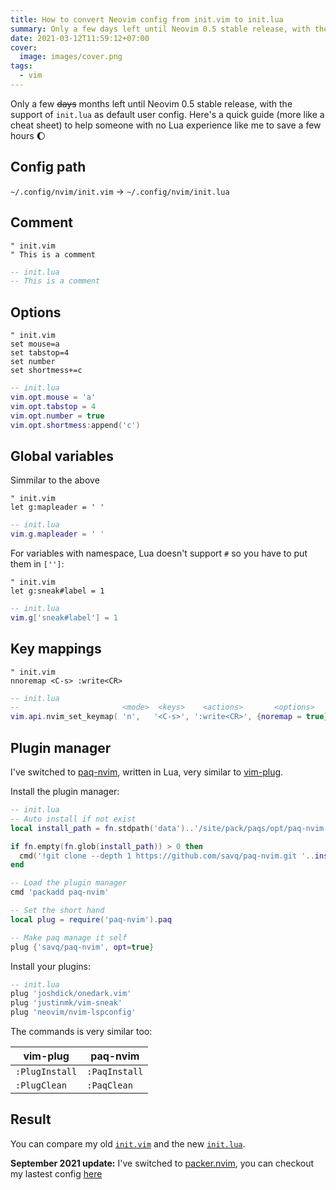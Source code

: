 ```yaml
---
title: How to convert Neovim config from init.vim to init.lua
summary: Only a few days left until Neovim 0.5 stable release, with the support of `init.lua` as default user config
date: 2021-03-12T11:59:12+07:00
cover:
  image: images/cover.png
tags:
  - vim
---
```


Only a few ~~days~~ months left until Neovim 0.5 stable release, with the support of `init.lua` as default user config.
Here's a quick guide (more like a cheat sheet) to help someone with no Lua experience like me to save a few hours :moon:

## Config path

`~/.config/nvim/init.vim` → `~/.config/nvim/init.lua` 

## Comment

```viml
" init.vim
" This is a comment
```

```lua
-- init.lua
-- This is a comment
```

## Options

```viml
" init.vim
set mouse=a
set tabstop=4
set number
set shortmess+=c
```

```lua
-- init.lua
vim.opt.mouse = 'a'
vim.opt.tabstop = 4
vim.opt.number = true
vim.opt.shortmess:append('c')
```

## Global variables

Simmilar to the above

```viml
" init.vim
let g:mapleader = ' '
```

```lua
-- init.lua
vim.g.mapleader = ' '
```

For variables with namespace, Lua doesn't support `#` so you have to put them in `['']`:

```viml
" init.vim
let g:sneak#label = 1
```

```lua
-- init.lua
vim.g['sneak#label'] = 1
```

## Key mappings

```viml
" init.vim
nnoremap <C-s> :write<CR>
```

```lua
-- init.lua
--                       <mode>  <keys>    <actions>       <options>
vim.api.nvim_set_keymap( 'n',   '<C-s>', ':write<CR>', {noremap = true})
```

## Plugin manager

I've switched to [paq-nvim](https://github.com/savq/paq-nvim), written in Lua, very similar to [vim-plug](https://github.com/junegunn/vim-plug).

Install the plugin manager:

```lua
-- init.lua
-- Auto install if not exist
local install_path = fn.stdpath('data')..'/site/pack/paqs/opt/paq-nvim'

if fn.empty(fn.glob(install_path)) > 0 then
  cmd('!git clone --depth 1 https://github.com/savq/paq-nvim.git '..install_path)
end

-- Load the plugin manager
cmd 'packadd paq-nvim'

-- Set the short hand
local plug = require('paq-nvim').paq

-- Make paq manage it self
plug {'savq/paq-nvim', opt=true}
```

Install your plugins:

```lua
-- init.lua
plug 'joshdick/onedark.vim'
plug 'justinmk/vim-sneak'
plug 'neovim/nvim-lspconfig'
```

The commands is very similar too:

| vim-plug       | paq-nvim      |
|----------------|---------------|
| `:PlugInstall` | `:PaqInstall` |
| `:PlugClean`   | `:PaqClean`   |

## Result

You can compare my old [`init.vim`](https://github.com/khuedoan/dotfiles/blob/76c88283c86e822672f02e9e0e73344a69a91dc1/.config/nvim/init.vim) and the new [`init.lua`](https://github.com/khuedoan/dotfiles/blob/4184714a881b70e479ccf3a3bfd221a0b1796d60/.config/nvim/init.lua).

**September 2021 update:** I've switched to [packer.nvim](https://github.com/wbthomason/packer.nvim), you can checkout my lastest config [here](https://github.com/khuedoan/dotfiles/blob/master/.config/nvim/init.lua)
